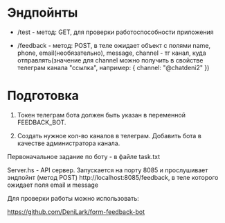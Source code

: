 # Эндпойнты

- /test - метод: GET, для проверки работоспособности приложения

- /feedback - метод: POST, в теле ожидает объект с полями name, phone, email(необязательно), message, channel - тг канал, куда отправлять(значение для channel можно получить в свойстве телеграм канала "ссылка", например: { channel: "@chatdeni2" })


# Подготовка

1. Токен телеграм бота должен быть указан в переменной FEEDBACK_BOT.

2. Создать нужное кол-во каналов в телеграм. Добавить бота в качестве администратора канала.

Первоначальное задание по боту - в файле task.txt

Server.hs - API сервер. Запускается на порту 8085 и прослушивает эндпойнт (метод POST)
http://localhost:8085/feedback, в теле которого ожидает поля email и message


Для проверки работы можно использовать:

https://github.com/DeniLark/form-feedback-bot
